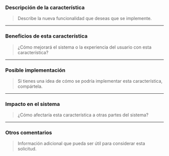### Descripción de la característica
> Describe la nueva funcionalidad que deseas que se implemente.

---

### Beneficios de esta característica
> ¿Cómo mejorará el sistema o la experiencia del usuario con esta característica?

---

### Posible implementación
> Si tienes una idea de cómo se podría implementar esta característica, compártela.

---

### Impacto en el sistema
> ¿Cómo afectaría esta característica a otras partes del sistema?

---

### Otros comentarios
> Información adicional que pueda ser útil para considerar esta solicitud.
